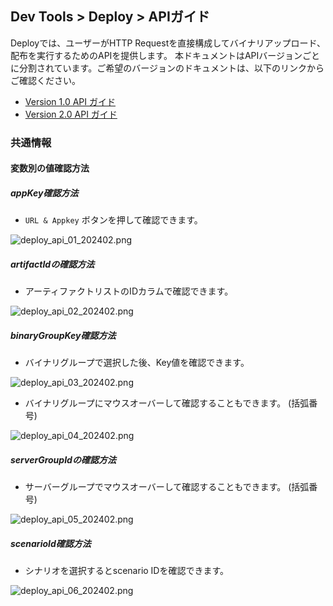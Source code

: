 ## Dev Tools > Deploy > APIガイド

Deployでは、ユーザーがHTTP Requestを直接構成してバイナリアップロード、配布を実行するためのAPIを提供します。
本ドキュメントはAPIバージョンごとに分割されています。ご希望のバージョンのドキュメントは、以下のリンクからご確認ください。

- [Version 1.0 API ガイド](/Dev%20Tools/Deploy/ja/api-guide-v1.0/)
- [Version 2.0 API ガイド](/Dev%20Tools/Deploy/ja/api-guide-v2.0/)

### 共通情報
#### 変数別の値確認方法

##### appKey確認方法
* `URL & Appkey` ボタンを押して確認できます。

![deploy_api_01_202402.png](https://static.toastoven.net/prod_tcdeploy/deploy_api_01_202402.png)

##### artifactIdの確認方法
* アーティファクトリストのIDカラムで確認できます。

![deploy_api_02_202402.png](https://static.toastoven.net/prod_tcdeploy/deploy_api_02_202402.png)

##### binaryGroupKey確認方法
* バイナリグループで選択した後、Key値を確認できます。

![deploy_api_03_202402.png](https://static.toastoven.net/prod_tcdeploy/deploy_api_03_202402.png)
* バイナリグループにマウスオーバーして確認することもできます。 (括弧番号)

![deploy_api_04_202402.png](https://static.toastoven.net/prod_tcdeploy/deploy_api_04_202402.png)

##### serverGroupIdの確認方法
* サーバーグループでマウスオーバーして確認することもできます。 (括弧番号)

![deploy_api_05_202402.png](https://static.toastoven.net/prod_tcdeploy/deploy_api_05_202402.png)

##### scenarioId確認方法
* シナリオを選択するとscenario IDを確認できます。

![deploy_api_06_202402.png](https://static.toastoven.net/prod_tcdeploy/deploy_api_06_202402.png)